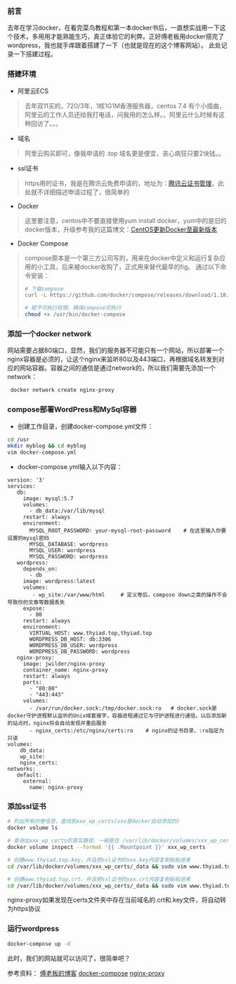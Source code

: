 ### 前言
去年在学习docker，在看完菜鸟教程和第一本docker书后，一直想实战用一下这个技术，多用用才能熟能生巧，真正体验它的利弊。正好傅老板用docker搭完了wordpress，我也就手痒跟着搭建了一下（也就是现在的这个博客网站）。
此处记录一下搭建过程。

### 搭建环境
- 阿里云ECS
> 去年双11买的，720/3年，1核1G1M香港服务器，centos 7.4
有个小插曲，阿里云的工作人员还给我打电话，问我用的怎么样。。阿里云什么时候有这种回访了。。。

- 域名
> 阿里云购买即可，像我申请的 .top 域名更是便宜，丧心病狂只要2块钱。。

- ssl证书
> https用的证书，我是在腾讯云免费申请的，地址为：[腾讯云证书管理](https://console.cloud.tencent.com/ssl)，此处就不详细描述申请过程了，很简单的

- Docker
> 这里要注意，centos中不要直接使用yum install docker，yum中的是旧的docker版本，升级参考我的这篇博文：[CentOS更新Docker至最新版本](https://www.thyiad.top/2017/12/29/centos-upgrade-docker/)

- Docker Compose
> compose原本是一个第三方公司写的，用来在docker中定义和运行复杂应用的小工具，后来被docker收购了，正式用来替代最早的fig。
> 通过以下命令安装：
> ``` bash
> # 下载compose
> curl -L https://github.com/docker/compose/releases/download/1.18.0/docker-compose-`uname > -s`-`uname -m` -o /usr/bin/docker-compose
>
> # 赋予可执行权限，确保compose可执行
> chmod +x /usr/bin/docker-compose
> ```

### 添加一个docker network
网站需要占据80端口，显然，我们的服务器不可能只有一个网站，所以部署一个nginx容器是必须的，让这个nginx来监听80以及443端口，再根据域名转发到对应的网站容器。容器之间的通信是通过network的，所以我们需要先添加一个network：
``` bash
 docker network create nginx-proxy
```

### compose部署WordPress和MySql容器
- 创建工作目录，创建docker-compose.yml文件：
``` bash
cd /usr
mkdir myblog && cd myblog
vim docker-compose.yml
```

- docker-compose.yml输入以下内容：
```
version: '3'
services:
   db:
     image: mysql:5.7
     volumes:
       - db_data:/var/lib/mysql
     restart: always
     environment:
       MYSQL_ROOT_PASSWORD: your-mysql-root-password    # 在这里输入你要设置的mysql密码
       MYSQL_DATABASE: wordpress
       MYSQL_USER: wordpress
       MYSQL_PASSWORD: wordpress
   wordpress:
     depends_on:
       - db
     image: wordpress:latest
     volumes:
        - wp_site:/var/www/html     # 定义卷后，compose down之类的操作不会导致你的文章等数据丢失
     expose:
       - 80
     restart: always
     environment:
       VIRTUAL_HOST: www.thyiad.top,thyiad.top
       WORDPRESS_DB_HOST: db:3306
       WORDPRESS_DB_USER: wordpress
       WORDPRESS_DB_PASSWORD: wordpress
   nginx-proxy:
     image: jwilder/nginx-proxy
     container_name: nginx-proxy
     restart: always
     ports:
       - "80:80"
       - "443:443"
     volumes:
       - /var/run/docker.sock:/tmp/docker.sock:ro   # docker.sock是docker守护进程默认监听的Unix域套接字，容器进程通过它与守护进程进行通信。以后添加新的站点时，nginx将会自动发现并重启服务
       - nginx_certs:/etc/nginx/certs:ro    # nginx的证书目录，:ro指定为只读
volumes:
    db_data:
    wp_site:
    nginx_certs:
networks:
   default:
     external:
       name: nginx-proxy
```

### 添加ssl证书
``` bash
# 列出所有的卷信息，查找到xxx_wp_certs(xxx是docker自动添加的)
docker volume ls

# 查询出xxx_wp_certs的真实路径，一般是在 /var/lib/docker/volumes/xxx_wp_certs/_data
docker volume inspect --format '{{ .Mountpoint }}' xxx_wp_certs

# 创建www.thyiad.top.key，并且把ssl证书的xxx.key内容复制粘贴进来
cd /var/lib/docker/volumes/xxx_wp_certs/_data && sudo vim www.thyiad.top.key

# 创建www.thyiad.top.crt，并且把ssl证书的xxx.crt内容复制粘贴进来
cd /var/lib/docker/volumes/xxx_wp_certs/_data && sudo vim www.thyiad.top.crt
``` 
nginx-proxy如果发现在certs文件夹中存在当前域名的.crt和.key文件，将自动转为https协议

### 运行wordpress
``` bash
docker-compose up -d
```

此时，我们的网站就可以访问了，很简单吧？

参考资料：
[傅老板的博客](https://www.fujiabin.com/2017/11/07/deploy-wordpress-with-docker-compose-in-centos7/)
[docker-compose](https://github.com/docker/compose)
[nginx-proxy](https://hub.docker.com/r/jwilder/nginx-proxy/)
